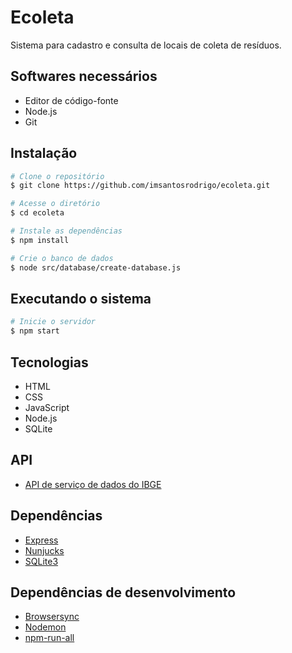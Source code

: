 # Ecoleta
Sistema para cadastro e consulta de locais de coleta de resíduos.

## Softwares necessários

* Editor de código-fonte
* Node.js
* Git

## Instalação

```bash
# Clone o repositório
$ git clone https://github.com/imsantosrodrigo/ecoleta.git

# Acesse o diretório
$ cd ecoleta

# Instale as dependências
$ npm install

# Crie o banco de dados
$ node src/database/create-database.js
```

## Executando o sistema

```bash
# Inicie o servidor
$ npm start
```

## Tecnologias

* HTML
* CSS
* JavaScript
* Node.js
* SQLite

## API

* [API de serviço de dados do IBGE](https://servicodados.ibge.gov.br/api/docs)

## Dependências

* [Express](https://github.com/expressjs/express)
* [Nunjucks](https://github.com/mozilla/nunjucks)
* [SQLite3](https://github.com/mapbox/node-sqlite3)

## Dependências de desenvolvimento

* [Browsersync](https://github.com/BrowserSync/browser-sync)
* [Nodemon](https://github.com/remy/nodemon)
* [npm-run-all](https://github.com/remy/nodemon)
